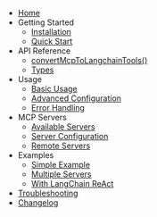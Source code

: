 - [Home](/)
- Getting Started
  - [Installation](/getting-started/installation.md)
  - [Quick Start](/getting-started/quick-start.md)
- API Reference
  - [convertMcpToLangchainTools()](/api/convert-function.md)
  - [Types](/api/types.md)
- Usage
  - [Basic Usage](/usage/basic.md)
  - [Advanced Configuration](/usage/advanced.md)
  - [Error Handling](/usage/error-handling.md)
- MCP Servers
  - [Available Servers](/mcp-servers/available.md)
  - [Server Configuration](/mcp-servers/configuration.md)
  - [Remote Servers](/mcp-servers/remote.md)
- Examples
  - [Simple Example](/examples/simple.md)
  - [Multiple Servers](/examples/multiple-servers.md)
  - [With LangChain ReAct](/examples/react.md)
- [Troubleshooting](/troubleshooting.md)
- [Changelog](/changelog.md)
